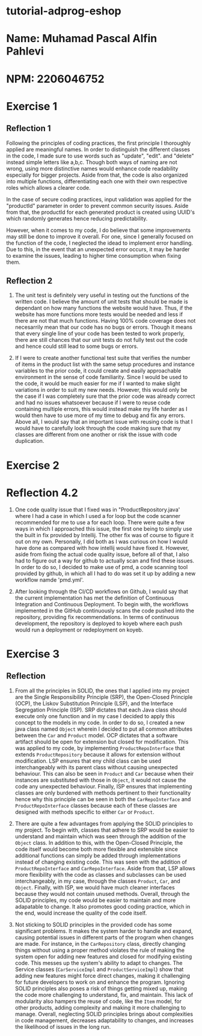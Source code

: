 # tutorial-adprog-eshop
# Name: Muhamad Pascal Alfin Pahlevi
# NPM: 2206046752
# Exercise 1
## Reflection 1
Following the principles of coding practices, the first principle I thoroughly applied are meaningful names. In order to distinguish the different classes in the code, I made sure to use words such as "update", "edit". and "delete" instead simple letters like a,b,c. Though both ways of naming are not wrong, using more distinctive names would enhance code readability especially for bigger projects. Aside from that, the code is also organized into multiple functions, differentiating each one with their own respective roles which allows a clearer code. 

In the case of secure coding practices, input validation was applied for the "productId" parameter in order to prevent common security issues. Aside from that, the productId for each generated product is created using UUID's which randomly generates hence reducing predictability. 

However, when it comes to my code, I do believe that some improvements may still be done to improve it overall. For one, since I generally focused on the function of the code, I neglected the idead to implement error handling. Due to this, in the event that an unexpected error occurs, it may be harder to examine the issues, leading to higher time consumption when fixing them. 

## Reflection 2
1. The unit test is definitely very useful in testing out the functions of the written code. I believe the amount of unit tests that should be made is dependant on how many functions the website would have. Thus, if the website has more functions more tests would be needed and less if there are not that much functions. Having 100% code coverage does not necesarrily mean that our code has no bugs or errors. Though it means that every single line of your code has been tested to work properly, there are still chances that our unit tests do not fully test out the code and hence could still lead to some bugs or errors.

2. If I were to create another functional test suite that verifies the number of items in the product list with the same setup procedures and instance variables to the prior code, it could create and easily approachable environment in the sense of code familiarity. Since I would be used to the code, it would be much easier for me if I wanted to make slight variations in order to suit my new needs. However, this would only be the case if I was completely sure that the prior code was already correct and had no issues whatsoever because if I were to reuse code containing multiple errors, this would instead make my life harder as I would then have to use more of my time to debug and fix any errors. Above all, I would say that an important issue with reusing code is that I would have to carefully look through the code making sure that my classes are different from one another or risk the issue with code duplication.

# Exercise 2
# Reflection 4.2
1. One code quality issue that I fixed was in "ProductRepository.java' where I had a case in which I used a for loop but the code scanner recommended for me to use a for each loop. There were quite a few ways in which I approached this issue, the first one being to simply use the built in fix provided by Intellij. The other fix was of course to figure it out on my own. Personally, I did both as I was curious on how I would have done as compared with how intellij would have fixed it. However, aside from fixing the actual code quality issue, before all of that, I also had to figure out a way for github to actually scan and find these issues. In order to do so, I decided to make use of pmd, a code scanning tool provided by github, in which all I had to do was set it up by adding a new workflow namde 'pmd.yml'.

2. After looking through the CI/CD workflows on Github, I would say that the current implementation has met the definition of Continuous Integration and Continuous Deployment. To begin with, the workflows implemented in the GitHub continuously scans the code pushed into the repository, providing fix recommendations. In terms of continuous development, the repository is deployed to koyeb where each push would run a deployment or redeployment on koyeb.


# Exercise 3
## Reflection
1. From all the principles in SOLID, the ones that I applied into my project are the Single Responsibility Principle (SRP), the Open-Closed Principle (OCP), the Liskov Substitution Principle (LSP), and the Interface Segregation Principle (ISP). SRP dictates that each Java class should execute only one function and in my case I decided to apply this concept to the models in my code. In order to do so, I created a new java class named `Object` wherein I decided to put all common attributes between the `Car` and `Product` model. OCP dictates that a software artifact should be open for extension but closed for modification. This was applied to my code, by implementing `ProductRepoInterface` that extends `ProductRepository` because it allows for extension without modification. LSP ensures that eny child class can be used interchangeably with its parent class without causing unexpected behaviour. This can also be seen in `Product` and `Car` because when their instances are substituted with those in `Object`, it would not cause the code any unexpected behaviour. Finally, ISP ensures that implementing classes are only burdened with methods pertinent to their functionality hence why this principle can be seen in both the `CarRepoInterface` and `ProductRepoInterface` classes because each of these classes are designed with methods specific to either `Car` or `Product`.

2. There are quite a few advantages from applying the SOLID principles to my project. To begin with, classes that adhere to SRP would be easier to understand and maintain which was seen through the addition of the `Object` class. In addition to this, with the Open-Closed Principle, the code itself would become both more flexible and extensible since additional functions can simply be added through implementations instead of changing existing code. This was seen with the addition of `ProductRepoInterface` and `CarRepoInterface`. Aside from that, LSP allows more flexibility with the code as classes and subclasses can be used interchangeably, in my case, through the classes `Product`, `Car`, and `Object`. Finally, with ISP, we would have much cleaner interfaces because they would not contain unused methods. Overall, through the SOLID principles, my code would be easier to maintain and more adapatable to change. It also promotes good coding practice, which in the end, would increase the quality of the code itself.

3. Not sticking to SOLID principles in the provided code has some significant problems. It makes the system harder to handle and expand, causing potential issues in different parts of the program when changes are made. For instance, in the `CarRepository` class, directly changing things without using a proper method violates the rule of making the system open for adding new features and closed for modifying existing code. This messes up the system's ability to adapt to changes. The Service classes (`CarServiceImpl` and `ProductServiceImpl`) show that adding new features might force direct changes, making it challenging for future developers to work on and enhance the program. Ignoring SOLID principles also poses a risk of things getting mixed up, making the code more challenging to understand, fix, and maintain. This lack of modularity also hampers the reuse of code, like the `Item` model, for other products, adding complexity and making it more challenging to manage. Overall, neglecting SOLID principles brings about complexities in code management, decreases adaptability to changes, and increases the likelihood of issues in the long run. 



